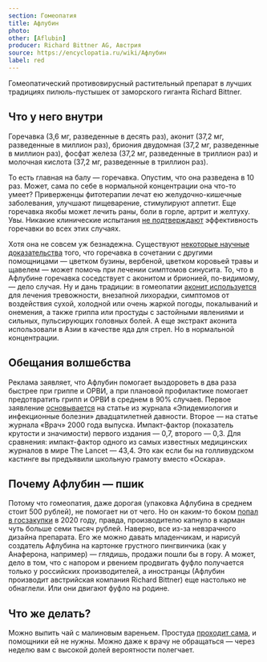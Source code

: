 ```yaml
---
section: Гомеопатия
title: Афлубин
photo:
other: [Aflubin]
producer: Richard Bittner AG, Австрия
source: https://encyclopatia.ru/wiki/Афлубин
label: red
---
```


Гомеопатический противовирусный растительный препарат в лучших традициях пилюль-пустышек от заморского гиганта Richard Bittner.

## Что у него внутри

Горечавка (3,6 мг, разведенные в десять раз), аконит (37,2 мг, разведенные в миллион раз), бриония двудомная (37,2 мг, разведенные в миллион раз), фосфат железа (37,2 мг, разведенные в триллион раз) и молочная кислота (37,2 мг, разведенные в триллион раз).

То есть главная на балу ― горечавка. Опустим, что она разведена в 10 раз. Может, сама по себе в нормальной концентрации она что-то умеет? Приверженцы фитотерапии лечат ею желудочно-кишечные заболевания, улучшают пищеварение, стимулируют аппетит. Еще горечавка якобы может лечить раны, боли в горле, артрит и желтуху. Увы. Никакие клинические испытания [не подтверждают](https://www.drugs.com/npc/gentian.html) эффективность горечавки во всех этих случаях.

Хотя она не совсем уж безнадежна. Существуют [некоторые научные доказательства](https://www.rxlist.com/gentian/supplements.htm) того, что горечавка в сочетании с другими помощницами ― цветком бузины, вербеной, цветком коровьей травы и щавелем ― может помочь при лечении симптомов синусита. То, что в Афлубине горечавка соседствует с аконитом и брионией, по-видимому, ― дело случая. Ну и дань традиции: в гомеопатии [аконит используется](https://www.drugs.com/npc/aconite.html) для лечения тревожности, внезапной лихорадки, симптомов от воздействия сухой, холодной или очень жаркой погоды, покалываний и онемения, а также гриппа или простуды с застойными явлениями и сильных, пульсирующих головных болей. А еще экстракт аконита использовали в Азии в качестве яда для стрел. Но в нормальной концентрации.

## Обещания волшебства

Реклама заявляет, что Афлубин помогает выздороветь в два раза быстрее при гриппе и ОРВИ, а при плановой профилактике помогает предотвратить грипп и ОРВИ в среднем в 90% случаев. Первое заявление [основывается](http://aflubin.ru/#products) на статье из журнала «Эпидемиология и инфекционные болезни» двадцатилетней давности. Второе ― на статье журнала «Врач» 2000 года выпуска. Импакт-фактор (показатель крутости и значимости) первого издания ― 0,7, второго ― 0,3. Для сравнения: импакт-фактор одного из самых известных медицинских журналов в мире The Lancet ― 43,4. Это как если бы на голливудском кастинге вы предъявили школьную грамоту вместо «Оскара».

## Почему Афлубин ― пшик

Потому что гомеопатия, даже дорогая (упаковка Афлубина в среднем стоит 500 рублей), не помогает ни от чего. Но он каким-то боком [попал в госзакупки](https://novayagazeta.ru/articles/2020/09/05/86963-zolotaya-pustyshka) в 2020 году, правда, производителю капнуло в карман чуть больше семи тысяч рублей. Наверно, все из-за невзрачного дизайна препарата. Его же можно давать младенчикам, и нарисуй создатель Афлубина на картонке грустного пингвинчика (как у Анаферона, например) ― глядишь, продажи пошли бы в гору. А может, дело в том, что с напором и рвением продвигать фуфло получается только у российских производителей, а иностранцы (Афлубин производит австрийская компания Richard Bittner) еще настолько не обнаглели. Или они двигают фуфло на родине.

## Что же делать?

Можно выпить чай с малиновым вареньем. Простуда [проходит сама](https://www.nhs.uk/conditions/common-cold/), и помощники ей не нужны. Можно даже к врачу не обращаться ― через неделю вам с высокой долей вероятности полегчает.

